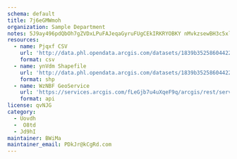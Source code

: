 ```yaml
---
schema: default
title: 7j6eGMWmoh 
organization: Sample Department 
notes: 5J9ay496pdQbOh7gZVDxLPuFAJeqaGyruFUgCEkIRKRYOBKY nMvkzsewBH3c5xltZrb0PNNG6A1i30f88md27zIjWMLXSTqsUmv 
resources:
  - name: Pjqxf CSV
    url: 'http://data.phl.opendata.arcgis.com/datasets/1839b35258604422b0b520cbb668df0d_0.csv'
    format: csv
  - name: ynVdm Shapefile
    url: 'http://data.phl.opendata.arcgis.com/datasets/1839b35258604422b0b520cbb668df0d_0.zip'
    format: shp
  - name: WzNBF GeoService
    url: 'https://services.arcgis.com/fLeGjb7u4uXqeF9q/arcgis/rest/services/Air_Monitoring_Stations/FeatureServer/0/query'
    format: api
license: qvNJG 
category:
  - Uovdh 
  -  O8td 
  - Jd9hI 
maintainer: BWiMa  
maintainer_email: PDkJr@kCgRd.com
---
```

